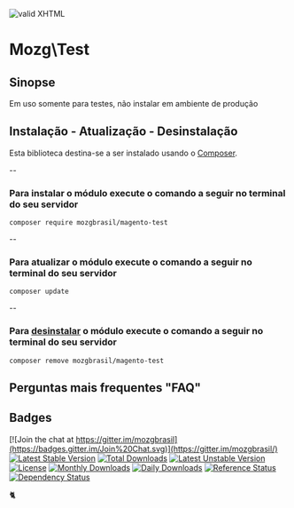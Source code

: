 [checkmark]: https://raw.githubusercontent.com/mozgbrasil/mozgbrasil.github.io/master/assets/images/logos/logo_32_32.png "MOZG"
![valid XHTML][checkmark]

[getcomposer]: https://getcomposer.org/
[uninstall-mods]: https://getcomposer.org/doc/03-cli.md#remove

# Mozg\Test

## Sinopse

Em uso somente para testes, não instalar em ambiente de produção

## Instalação - Atualização - Desinstalação

Esta biblioteca destina-se a ser instalado usando o [Composer][getcomposer].

--

### Para instalar o módulo execute o comando a seguir no terminal do seu servidor

    composer require mozgbrasil/magento-test

--

### Para atualizar o módulo execute o comando a seguir no terminal do seu servidor

    composer update

--

### Para [desinstalar][uninstall-mods] o módulo execute o comando a seguir no terminal do seu servidor

    composer remove mozgbrasil/magento-test

## Perguntas mais frequentes "FAQ"



## Badges

[![Join the chat at https://gitter.im/mozgbrasil](https://badges.gitter.im/Join%20Chat.svg)](https://gitter.im/mozgbrasil/)
[![Latest Stable Version](https://poser.pugx.org/mozgbrasil/magento-test/v/stable)](https://packagist.org/packages/mozgbrasil/magento-test)
[![Total Downloads](https://poser.pugx.org/mozgbrasil/magento-test/downloads)](https://packagist.org/packages/mozgbrasil/magento-test)
[![Latest Unstable Version](https://poser.pugx.org/mozgbrasil/magento-test/v/unstable)](https://packagist.org/packages/mozgbrasil/magento-test)
[![License](https://poser.pugx.org/mozgbrasil/magento-test/license)](https://packagist.org/packages/mozgbrasil/magento-test)
[![Monthly Downloads](https://poser.pugx.org/mozgbrasil/magento-test/d/monthly)](https://packagist.org/packages/mozgbrasil/magento-test)
[![Daily Downloads](https://poser.pugx.org/mozgbrasil/magento-test/d/daily)](https://packagist.org/packages/mozgbrasil/magento-test)
[![Reference Status](https://www.versioneye.com/php/mozgbrasil:magento-test/reference_badge.svg?style=flat-square)](https://www.versioneye.com/php/mozgbrasil:magento-test/references)
[![Dependency Status](https://www.versioneye.com/php/mozgbrasil:magento-test/1.0.0/badge?style=flat-square)](https://www.versioneye.com/php/mozgbrasil:magento-test/1.0.0)

:cat2:
